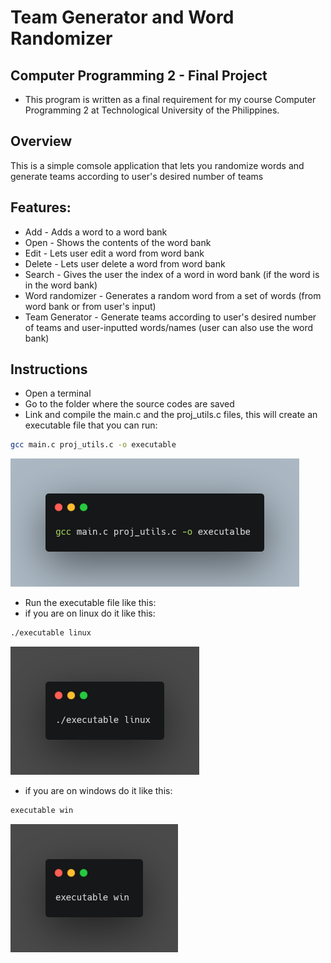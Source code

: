 # Team Generator and Word Randomizer
## Computer Programming 2 - Final Project
- This program is written as a final requirement for my course Computer Programming 2 at Technological University of the Philippines.

## Overview
This is a simple comsole application that lets you randomize words and generate teams according to user's desired number of teams

## Features:
- Add - Adds a word to a word bank
- Open - Shows the contents of the word bank
- Edit - Lets user edit a word from word bank
- Delete - Lets user delete a word from word bank
- Search - Gives the user the index of a word in word bank (if the word is in the word bank)
- Word randomizer - Generates a random word from a set of words (from word bank or from user's input)
- Team Generator - Generate teams according to user's desired number of teams and user-inputted words/names (user can also use the word bank)

## Instructions
- Open a terminal
- Go to the folder where the source codes are saved
- Link and compile the main.c and the proj_utils.c files, this will create an executable file that you can run:
```bash
gcc main.c proj_utils.c -o executable
```
![alt text](carbon.png "Title")
- Run the executable file like this: 
- if you are on linux do it like this:
```bash
./executable linux
```
![alt text](run_linux.png "Title")
- if you are on windows do it like this:
```bash
executable win
```
![alt text](run_windows.png "Title")

